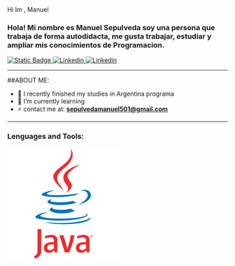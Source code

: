 <div

<h1 aling = "center"> Hi Im , Manuel </h1>
<h3 aling= "center">Hola! Mi nombre es Manuel Sepulveda soy una persona que trabaja de forma autodidacta, me gusta trabajar, estudiar y ampliar mis conocimientos de Programacion.</h3>


</div>


<div>
<a href ="https://www.facebook.com/manuel.sepulveda.1840" targert= "_blank"> 
<img alt="Static Badge" src="https://img.shields.io/badge/Facebook-blue"
alt= "Facebok"/>


</a>

<a href ="https://www.linkedin.com/in/manuel-sep%C3%BAlveda-14b164205/" targert= "_blank"> 
<img alt="Linkedin" src="https://img.shields.io/badge/Linkedin-black">

<!--alt= "Linkedin"/> -->
</a>
<a href ="https://www.instagram.com/manuelsepulveda01/" targert= "_blank"> 
<img alt="Linkedin" src="https://img.shields.io/badge/Instagram-red">

<!--alt= "Linkedin"/> -->
</a>
</div>

---


##ABOUT ME:

- 🔭 I recently finished my studies in Argentina programa
- 🌱 I’m currently learning 
- ⚡ contact me at: **sepulvedamanuel501@gmail.com**

---

<div aling="left"> 
<h3> Lenguages and Tools:</h3>
<img src="https://github.com/devicons/devicon/blob/master/icons/java/java-original-wordmark.svg" title ="JAVA" alt="Java"
widht= "10" heigth="10"/>
</div>


